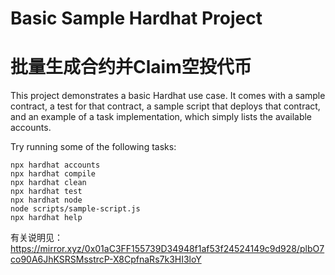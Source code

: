 # Basic Sample Hardhat Project
# 批量生成合约并Claim空投代币

This project demonstrates a basic Hardhat use case. It comes with a sample contract, a test for that contract, a sample script that deploys that contract, and an example of a task implementation, which simply lists the available accounts.

Try running some of the following tasks:

```shell
npx hardhat accounts
npx hardhat compile
npx hardhat clean
npx hardhat test
npx hardhat node
node scripts/sample-script.js
npx hardhat help
```
有关说明见：https://mirror.xyz/0x01aC3FF155739D34948f1af53f24524149c9d928/plbO7co90A6JhKSRSMsstrcP-X8CpfnaRs7k3HI3loY

